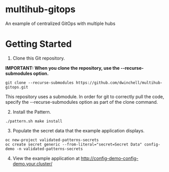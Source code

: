 # multihub-gitops
An example of centralized GitOps with multiple hubs

# Getting Started

1. Clone this Git repository.

**IMPORTANT: When you clone the repository, use the --recurse-submodules option.**

```
git clone --recurse-submodules https://github.com/dwinchell/multihub-gitops.git
```

This repository uses a submodule. In order for git to correctly pull the code, specify the --recurse-submodules option as part of the clone command.

2. Install the Pattern.
```
./pattern.sh make install
```

3. Populate the secret data that the example application displays.
```
oc new-project validated-patterns-secrets
oc create secret generic --from-literal="secret=Secret Data" config-demo -n validated-patterns-secrets
```

4. View the example application at http://config-demo-config-demo.your.cluster/
